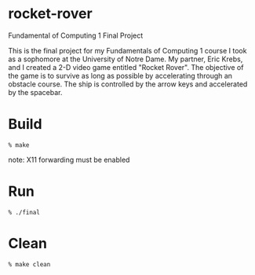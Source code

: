 # rocket-rover
Fundamental of Computing 1 Final Project

This is the final project for my Fundamentals of Computing 1 course I took as a sophomore at the University of Notre Dame. My partner, Eric Krebs, and I created a 2-D video game entitled "Rocket Rover". The objective of the game is to survive as long as possible by accelerating through an obstacle course. The ship is controlled by the arrow keys and accelerated by the spacebar.

Build
========

`% make`

note: X11 forwarding must be enabled

Run
=======
`% ./final`

Clean
=======
`% make clean`
